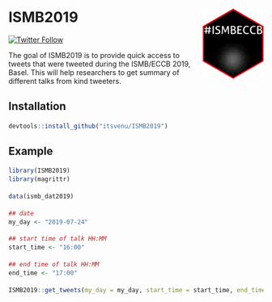 # ISMB2019 <img src="man/figures/ISMB2019_sticker.png" align="right" alt="" width="120" />

<!-- badges: start -->
<!-- badges: end -->

[![Twitter Follow](https://img.shields.io/twitter/follow/nerd_yie.svg?style=social)](https://twitter.com/nerd_yie)  


The goal of ISMB2019 is to provide quick access to tweets that were tweeted during the ISMB/ECCB 2019, Basel. This will help researchers to get summary of different talks from kind tweeters.

## Installation

``` r
devtools::install_github("itsvenu/ISMB2019")
```

## Example

``` r
library(ISMB2019)
library(magrittr)

data(ismb_dat2019)

## date
my_day <- "2019-07-24"

## start time of talk HH:MM
start_time <- "16:00"

## end time of talk HH:MM
end_time <- "17:00"

ISMB2019::get_tweets(my_day = my_day, start_time = start_time, end_time = end_time)
```



